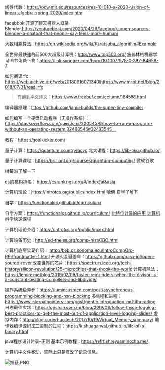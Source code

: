 线性代数：https://ocw.mit.edu/resources/res-18-010-a-2020-vision-of-linear-algebra-spring-2020/index.htm

facebbok 开源了聊天机器人框架Blender,https://venturebeat.com/2020/04/29/facebook-open-sources-blender-a-chatbot-that-people-say-feels-more-human/

大数相乘算法：https://en.wikipedia.org/wiki/Karatsuba_algorithm#Example

全世界最快速的前500大超级计算机：http://www.top500.org/
施普林格机器学习图书免费下载：https://link.springer.com/book/10.1007/978-0-387-84858-7

如何阅读rfc : https://web.archive.org/web/20180916071340/https://www.mnot.net/blog/2018/07/31/read_rfc
>有翻到中文译文：https://www.freebuf.com/column/184598.html

编译器原理：https://github.com/jamiebuilds/the-super-tiny-compiler  

如何编写一个硬盘启动程序（无操作系统）：https://stackoverflow.com/questions/22054578/how-to-run-a-program-without-an-operating-system/32483545#32483545　

教程：https://goalkicker.com/

量子计算：https://quantum.country/qcvc
北大课程：https://lib-pku.github.io/

量子计算课程：https://brilliant.org/courses/quantum-computing/  微软谷歌

树莓派了解一下

cs的机构排名： https://csrankings.org/#/index?ai&asia  

计算机理论：https://introtcs.org/public/index.html  哈佛
[自学了解下](https://teachyourselfcs.com/)

自学：https://functionalcs.github.io/curriculum/

自学方案：https://functionalcs.github.io/curriculum/
[比特位计算的应用](https://catonmat.net/low-level-bit-hacks)
[计算机科学快速课程](Crash-Course-Computer-Science-Chinese)

计算机理论介绍：https://introtcs.org/public/index.html

计算设备历史：http://ed-thelen.org/comp-hist/CBC.html

计算机底层实现介绍： http://bob.cs.sonoma.edu/IntroCompOrg-RPi/frontmatter-1.html
开源火星漫游车：https://github.com/nasa-jpl/open-source-rover
改变世界的芯片：https://spectrum.ieee.org/tech-history/silicon-revolution/25-microchips-that-shook-the-world
计算机除法：https://lemire.me/blog/2019/02/08/faster-remainders-when-the-divisor-is-a-constant-beating-compilers-and-libdivide/

操作系统级异步：https://luminousmen.com/post/asynchronous-programming-blocking-and-non-blocking
多线程和进程：https://www.internalpointers.com/post/gentle-introduction-multithreading
日志最佳实践：https://geshan.com.np/blog/2019/03/follow-these-logging-best-practices-to-get-the-most-out-of-application-level-logging-slides/
虚拟内存：http://blog.coderhuo.tech/2017/10/19/Virtual_Memory_summary/
编译器编译源码成二进制的过程：https://kishuagarwal.github.io/life-of-a-binary.html

java程序设计附录-正则
基本示例教程：https://refrf.shreyasminocha.me/

计算机中文件移动，实际上只是修改了记录信息。

![&#x6355;&#x83B7;.PNG](https://upload-images.jianshu.io/upload_images/1936727-84f334b866e717a5.PNG?imageMogr2/auto-orient/strip%7CimageView2/2/w/1240)

